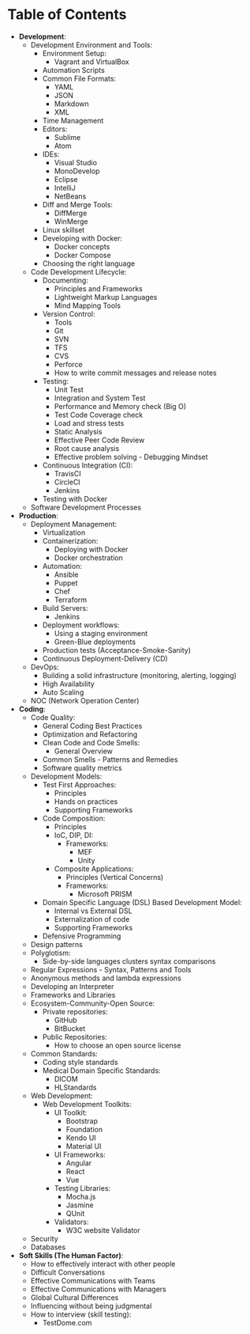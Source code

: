# Table of Contents

- **Development**:
    - Development Environment and Tools:
        - Environment Setup:
            - Vagrant and VirtualBox
        - Automation Scripts
        - Common File Formats:
            - YAML
            - JSON
            - Markdown
            - XML
        - Time Management
        - Editors:
            - Sublime
            - Atom
        - IDEs:
            - Visual Studio
            - MonoDevelop
            - Eclipse
            - IntelliJ
            - NetBeans
        - Diff and Merge Tools:
            - DiffMerge
            - WinMerge
        - Linux skillset
        - Developing with Docker:
            - Docker concepts
            - Docker Compose
        - Choosing the right language
    - Code Development Lifecycle:
        - Documenting:
            - Principles and Frameworks
            - Lightweight Markup Languages
            - Mind Mapping Tools
        - Version Control:
            - Tools
            - Git
            - SVN
            - TFS
            - CVS
            - Perforce
            - How to write commit messages and release notes
        - Testing:
            - Unit Test
            - Integration and System Test
            - Performance and Memory check (Big O)
            - Test Code Coverage check
            - Load and stress tests
            - Static Analysis
            - Effective Peer Code Review
            - Root cause analysis
            - Effective problem solving - Debugging Mindset
        - Continuous Integration (CI):
            - TravisCI
            - CircleCI
            - Jenkins
        - Testing with Docker
    - Software Development Processes
- **Production**:
    - Deployment Management:
        - Virtualization
        - Containerization:
            - Deploying with Docker
            - Docker orchestration
        - Automation:
            - Ansible
            - Puppet
            - Chef
            - Terraform
        - Build Servers:
            - Jenkins
        - Deployment workflows:
            - Using a staging environment
            - Green-Blue deployments
        - Production tests (Acceptance-Smoke-Sanity)
        - Continuous Deployment-Delivery (CD)
    - DevOps:
        - Building a solid infrastructure (monitoring, alerting, logging)
        - High Availability
        - Auto Scaling
    - NOC (Network Operation Center)
- **Coding**:
    - Code Quality:
        - General Coding Best Practices
        - Optimization and Refactoring
        - Clean Code and Code Smells:
            - General Overview
        - Common Smells - Patterns and Remedies
        - Software quality metrics
    - Development Models:
        - Test First Approaches:
            - Principles
            - Hands on practices
            - Supporting Frameworks
        - Code Composition:
            - Principles
            - IoC, DIP, DI:
                - Frameworks:
                    - MEF
                    - Unity
            - Composite Applications:
                - Principles (Vertical Concerns)
                - Frameworks:
                    - Microsoft PRISM
        - Domain Specific Language (DSL) Based Development Model:
            - Internal vs External DSL
            - Externalization of code
            - Supporting Frameworks
        - Defensive Programming
    - Design patterns
    - Polyglotism:
        - Side-by-side languages clusters syntax comparisons
    - Regular Expressions - Syntax, Patterns and Tools
    - Anonymous methods and lambda expressions
    - Developing an Interpreter
    - Frameworks and Libraries
    - Ecosystem-Community-Open Source:
        - Private repositories:
            - GitHub
            - BitBucket
        - Public Repositories:
            - How to choose an open source license
    - Common Standards:
        - Coding style standards
        - Medical Domain Specific Standards:
            - DICOM
            - HLStandards
    - Web Development:
        - Web Development Toolkits:
            - UI Toolkit:
                - Bootstrap
                - Foundation
                - Kendo UI
                - Material UI
            - UI Frameworks:
                - Angular
                - React
                - Vue
            - Testing Libraries:
                - Mocha.js
                - Jasmine
                - QUnit
            - Validators:
                - W3C website Validator
    - Security
    - Databases
- **Soft Skills (The Human Factor)**:
    - How to effectively interact with other people
    - Difficult Conversations
    - Effective Communications with Teams
    - Effective Communications with Managers
    - Global Cultural Differences
    - Influencing without being judgmental
    - How to interview (skill testing):
        - TestDome.com
